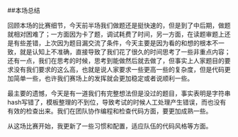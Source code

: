 ##本场总结

​		回顾本场的比赛细节，今天前半场我们做题还是挺快速的，但是到了中后期，做题就相对困难了；一方面因为卡了题，调试耗费了时间，另一方面，在读题审题上还是有些差错，上次因为题目漏交流了条件，今天主要是因为看的和想的根本不一致，就是认知上不准确，直接导致了我们花了很久的时间思考了一些非重点内容；还有一点，我们在思考的时候，思考到能做然后就去做了，但事实上人家题目的要求没有我们要求的这么高，也就是说人家要求一些更高一些的复杂度，但是代码更加简单一些，也许我们赛场上的发挥就会更加稳定或者说顺利一些。

​		最主要的遗憾，今天是有一道我们有完整想法但是没过的题目，事实表明是字符串hash写错了，模板整理的不到位，导致考试的时候人工处理产生错误，而也没有有效的检查出来。我们在团队协作编程和检查代码方面，要更加成熟一些。

​		从这场比赛开始，我更新了一些习惯和配置，适应队伍的代码风格等方面。